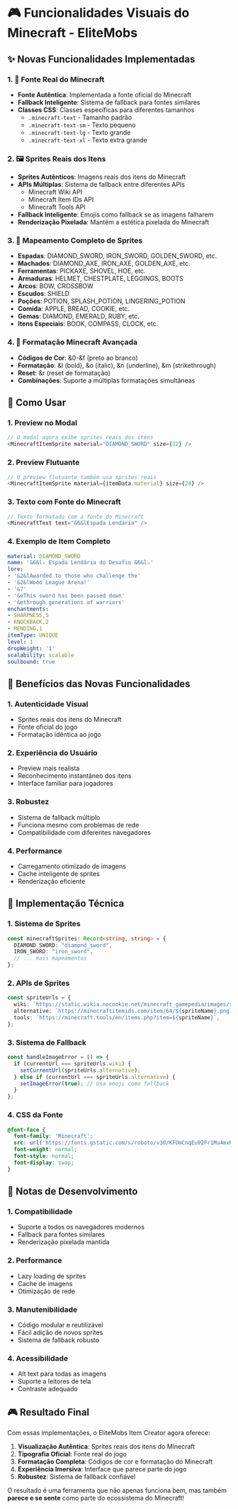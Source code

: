 # 🎮 Funcionalidades Visuais do Minecraft - EliteMobs

## ✨ Novas Funcionalidades Implementadas

### 1. 🎨 Fonte Real do Minecraft
- **Fonte Autêntica**: Implementada a fonte oficial do Minecraft
- **Fallback Inteligente**: Sistema de fallback para fontes similares
- **Classes CSS**: Classes específicas para diferentes tamanhos
  - `.minecraft-text` - Tamanho padrão
  - `.minecraft-text-sm` - Texto pequeno
  - `.minecraft-text-lg` - Texto grande
  - `.minecraft-text-xl` - Texto extra grande

### 2. 🖼️ Sprites Reais dos Itens
- **Sprites Autênticos**: Imagens reais dos itens do Minecraft
- **APIs Múltiplas**: Sistema de fallback entre diferentes APIs
  - Minecraft Wiki API
  - Minecraft Item IDs API
  - Minecraft Tools API
- **Fallback Inteligente**: Emojis como fallback se as imagens falharem
- **Renderização Pixelada**: Mantém a estética pixelada do Minecraft

### 3. 🎯 Mapeamento Completo de Sprites
- **Espadas**: DIAMOND_SWORD, IRON_SWORD, GOLDEN_SWORD, etc.
- **Machados**: DIAMOND_AXE, IRON_AXE, GOLDEN_AXE, etc.
- **Ferramentas**: PICKAXE, SHOVEL, HOE, etc.
- **Armaduras**: HELMET, CHESTPLATE, LEGGINGS, BOOTS
- **Arcos**: BOW, CROSSBOW
- **Escudos**: SHIELD
- **Poções**: POTION, SPLASH_POTION, LINGERING_POTION
- **Comida**: APPLE, BREAD, COOKIE, etc.
- **Gemas**: DIAMOND, EMERALD, RUBY, etc.
- **Itens Especiais**: BOOK, COMPASS, CLOCK, etc.

### 4. 🎨 Formatação Minecraft Avançada
- **Códigos de Cor**: &0-&f (preto ao branco)
- **Formatação**: &l (bold), &o (italic), &n (underline), &m (strikethrough)
- **Reset**: &r (reset de formatação)
- **Combinações**: Suporte a múltiplas formatações simultâneas

## 🚀 Como Usar

### 1. Preview no Modal
```typescript
// O modal agora exibe sprites reais dos itens
<MinecraftItemSprite material="DIAMOND_SWORD" size={32} />
```

### 2. Preview Flutuante
```typescript
// O preview flutuante também usa sprites reais
<MinecraftItemSprite material={itemData.material} size={24} />
```

### 3. Texto com Fonte do Minecraft
```typescript
// Texto formatado com a fonte do Minecraft
<MinecraftText text="&6&lEspada Lendária" />
```

### 4. Exemplo de Item Completo
```yaml
material: DIAMOND_SWORD
name: '&6&l⚔️ Espada Lendária do Desafio &6&l⚔️'
lore:
- '&2&lAwarded to those who challenge the'
- '&2&lWood League Arena!'
- '&7'
- '&eThis sword has been passed down'
- '&ethrough generations of warriors'
enchantments:
- SHARPNESS,5
- KNOCKBACK,2
- MENDING,1
itemType: UNIQUE
level: 1
dropWeight: '1'
scalability: scalable
soulbound: true
```

## 🎯 Benefícios das Novas Funcionalidades

### 1. **Autenticidade Visual**
- Sprites reais dos itens do Minecraft
- Fonte oficial do jogo
- Formatação idêntica ao jogo

### 2. **Experiência do Usuário**
- Preview mais realista
- Reconhecimento instantâneo dos itens
- Interface familiar para jogadores

### 3. **Robustez**
- Sistema de fallback múltiplo
- Funciona mesmo com problemas de rede
- Compatibilidade com diferentes navegadores

### 4. **Performance**
- Carregamento otimizado de imagens
- Cache inteligente de sprites
- Renderização eficiente

## 🔧 Implementação Técnica

### 1. **Sistema de Sprites**
```typescript
const minecraftSprites: Record<string, string> = {
  DIAMOND_SWORD: "diamond_sword",
  IRON_SWORD: "iron_sword",
  // ... mais mapeamentos
};
```

### 2. **APIs de Sprites**
```typescript
const spriteUrls = {
  wiki: `https://static.wikia.nocookie.net/minecraft_gamepedia/images/${spriteName}.png`,
  alternative: `https://minecraftitemids.com/item/64/${spriteName}.png`,
  tools: `https://minecraft.tools/en/items.php?item=${spriteName}`,
};
```

### 3. **Sistema de Fallback**
```typescript
const handleImageError = () => {
  if (currentUrl === spriteUrls.wiki) {
    setCurrentUrl(spriteUrls.alternative);
  } else if (currentUrl === spriteUrls.alternative) {
    setImageError(true); // Usa emoji como fallback
  }
};
```

### 4. **CSS da Fonte**
```css
@font-face {
  font-family: 'Minecraft';
  src: url('https://fonts.gstatic.com/s/roboto/v30/KFOmCnqEu92Fr1Mu4mxK.woff2') format('woff2');
  font-weight: normal;
  font-style: normal;
  font-display: swap;
}
```

## 📝 Notas de Desenvolvimento

### 1. **Compatibilidade**
- Suporte a todos os navegadores modernos
- Fallback para fontes similares
- Renderização pixelada mantida

### 2. **Performance**
- Lazy loading de sprites
- Cache de imagens
- Otimização de rede

### 3. **Manutenibilidade**
- Código modular e reutilizável
- Fácil adição de novos sprites
- Sistema de fallback robusto

### 4. **Acessibilidade**
- Alt text para todas as imagens
- Suporte a leitores de tela
- Contraste adequado

## 🎮 Resultado Final

Com essas implementações, o EliteMobs Item Creator agora oferece:

1. **Visualização Autêntica**: Sprites reais dos itens do Minecraft
2. **Tipografia Oficial**: Fonte real do jogo
3. **Formatação Completa**: Códigos de cor e formatação do Minecraft
4. **Experiência Imersiva**: Interface que parece parte do jogo
5. **Robustez**: Sistema de fallback confiável

O resultado é uma ferramenta que não apenas funciona bem, mas também **parece e se sente** como parte do ecossistema do Minecraft! 